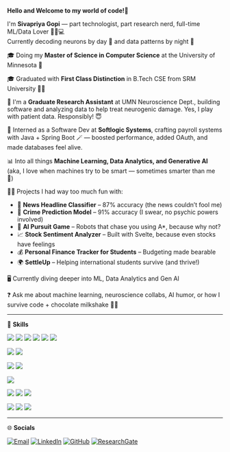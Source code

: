 
**Hello and Welcome to my world of code!👋**

I'm **Sivapriya Gopi** — part technologist, part research nerd, full-time ML/Data Lover  🧙‍♀️💻  
Currently decoding neurons by day 🧠 and data patterns by night 🌙

🎓 Doing my **Master of Science in Computer Science** at the University of Minnesota 🏫 

🎓 Graduated with **First Class Distinction** in B.Tech CSE from SRM University 🧙‍♀️

🧠 I'm a **Graduate Research Assistant** at UMN Neuroscience Dept., building software and analyzing data to help treat neurogenic damage. 
   Yes, I play with patient data. Responsibly! 😇

🚀 Interned as a Software Dev at **Softlogic Systems**, crafting payroll systems with Java + Spring Boot 🪄 — boosted performance, added OAuth, and made databases feel alive.

📊 Into all things **Machine Learning, Data Analytics, and Generative AI** (aka, I love when machines try to be smart — sometimes smarter than me 👀)

👩‍💻 Projects I had way too much fun with:
- 📰 **News Headline Classifier** – 87% accuracy (the news couldn’t fool me)
- 🧠 **Crime Prediction Model** – 91% accuracy (I swear, no psychic powers involved)
- 🤖 **AI Pursuit Game** – Robots that chase you using A*, because why not?
- 📈 **Stock Sentiment Analyzer** – Built with Svelte, because even stocks have feelings
- 💰 **Personal Finance Tracker for Students** – Budgeting made bearable
- 🌍 **SettleUp** – Helping international students survive (and thrive!)

🖥 Currently diving deeper into ML, Data Analytics and Gen AI

❓ Ask me about machine learning, neuroscience collabs, AI humor, or how I survive code + chocolate milkshake 🥤✅

---
🚀 **Skills**
<p align="left"> <img src="https://img.shields.io/badge/Python-3776AB?style=flat&logo=python&logoColor=white" /> <img src="https://img.shields.io/badge/SQL-003B57?style=flat&logo=postgresql&logoColor=white" /> <img src="https://img.shields.io/badge/Java-007396?style=flat&logo=java&logoColor=white" /> <img src="https://img.shields.io/badge/MATLAB-0076A8?style=flat&logo=mathworks&logoColor=white" /> <img src="https://img.shields.io/badge/HTML5-E34F26?style=flat&logo=html5&logoColor=white" /> <img src="https://img.shields.io/badge/C++-00599C?style=flat&logo=cplusplus&logoColor=white" /> </p> <p align="left"> <img src="https://img.shields.io/badge/Power%20BI-F2C811?style=flat&logo=powerbi&logoColor=black" /> <img src="https://img.shields.io/badge/Figma-F24E1E?style=flat&logo=figma&logoColor=white" /> </p> <p align="left"> <img src="https://img.shields.io/badge/PyTorch-EE4C2C?style=flat&logo=pytorch&logoColor=white" /> <img src="https://img.shields.io/badge/TensorFlow-FF6F00?style=flat&logo=tensorflow&logoColor=white" /> </p> <p align="left"> <img src="https://img.shields.io/badge/Svelte-FF3E00?style=flat&logo=svelte&logoColor=white" /> </p> <p align="left"> <img src="https://img.shields.io/badge/Microsoft%20Office-D83B01?style=flat&logo=microsoft-office&logoColor=white" /> <img src="https://img.shields.io/badge/Eclipse%20IDE-2C2255?style=flat&logo=eclipse-ide&logoColor=white" /> <img src="https://img.shields.io/badge/MATLAB-0076A8?style=flat&logo=mathworks&logoColor=white" /> </p> <p align="left"> <img src="https://img.shields.io/badge/Windows-0078D6?style=flat&logo=windows&logoColor=white" /> <img src="https://img.shields.io/badge/macOS-000000?style=flat&logo=apple&logoColor=white" /> <img src="https://img.shields.io/badge/Linux-FCC624?style=flat&logo=linux&logoColor=black" /> </p>

---
🌐 **Socials**
<p align="left"> <a href="mailto:gopi0011@umn.edu"><img src="https://img.shields.io/badge/Gmail-D14836?style=flat&logo=gmail&logoColor=white" alt="Email" /></a> <a href="https://www.linkedin.com/in/sivapriya-gopi-gradstudent/"><img src="https://img.shields.io/badge/LinkedIn-0077B5?style=flat&logo=linkedin&logoColor=white" alt="LinkedIn" /></a> <a href="https://github.com/Sivapriya27"><img src="https://img.shields.io/badge/GitHub-100000?style=flat&logo=github&logoColor=white" alt="GitHub" /></a> <a href="https://www.researchgate.net/profile/Sivapriya-Gopi"><img src="https://img.shields.io/badge/ResearchGate-00CCBB?style=flat&logo=researchgate&logoColor=white" alt="ResearchGate" /></a> </p>
